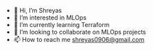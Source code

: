 - 👋 Hi, I’m Shreyas
- 👀 I’m interested in MLOps
- 🌱 I’m currently learning Terraform
- 💞️ I’m looking to collaborate on MLOps projects
- 📫 How to reach me shreyas0906@gmail.com

<!---
shreyas0906/shreyas0906 is a ✨ special ✨ repository because its `README.md` (this file) appears on your GitHub profile.
You can click the Preview link to take a look at your changes.
--->
